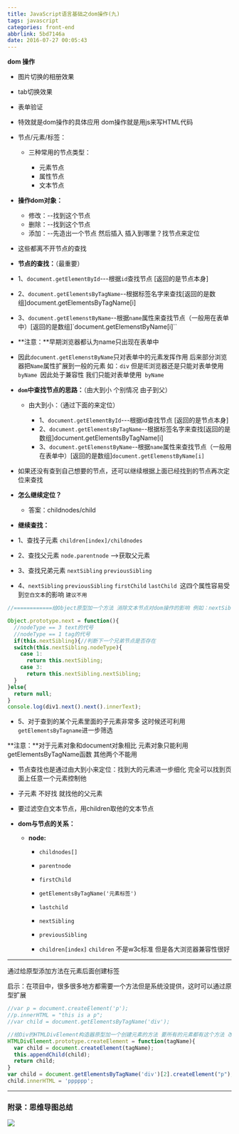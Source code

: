 ```yaml
---
title: JavaScript语言基础之dom操作(九)
tags: javascript
categories: front-end
abbrlink: 5bd7146a
date: 2016-07-27 00:05:43
---
```


**dom 操作**
<!--more-->
- 图片切换的相册效果
- tab切换效果
- 表单验证
- 特效就是dom操作的具体应用 dom操作就是用js来写HTML代码

- 节点/元素/标签：

  - 三种常用的节点类型：

    - 元素节点
    - 属性节点
    - 文本节点

- **操作dom对象：**

    - 修改：--找到这个节点
    - 删除：--找到这个节点
    - 添加：--先造出一个节点 然后插入 插入到哪里？找节点来定位

- 这些都离不开节点的查找

- **节点的查找：**（最重要）

 - 1、`document.getElementById`---根据`id`查找节点 [返回的是节点本身]
 - 2、`document.getElementsByTagName`--根据标签名字来查找[返回的是数组]document.getElementsByTagName[i]
 - 3、`document.getElemenstByName`--根据`name`属性来查找节点（一般用在表单中）[返回的是数组]`document.getElemenstByName[i]``

- **注意：**早期浏览器都认为name只出现在表单中 

- 因此`document.getElemenstByName`只对表单中的元素发挥作用 后来部分浏览器把`Name`属性扩展到一般的元素 如：`div` 但是IE浏览器还是只能对表单使用`byName `因此处于兼容性 我们只能对表单使用` byName`

- **`dom`中查找节点的思路：**（由大到小 个别情况 由子到父）

  - 由大到小：（通过下面的来定位）

    - 1、`document.getElementById`---根据id查找节点 [返回的是节点本身]
    - 2、`document.getElementsByTagName`--根据标签名字来查找[返回的是数组]document.getElementsByTagName[i]
    - 3、`document.getElemenstByName`--根据`name`属性来查找节点（一般用在表单中）[返回的是数组]`document.getElemenstByName[i]`

- 如果还没有查到自己想要的节点，还可以继续根据上面已经找到的节点再次定位来查找

- **怎么继续定位？**

  - 答案：childnodes/child

- **继续查找：**

- 1、查找子元素 `children[index]/childnodes`

- 2、查找父元素 `node.parentnode` -->获取父元素

- 3、查找兄弟元素 `nextSibling` `previousSibling`

- 4、`nextSibling` `previousSibling` `firstChild` `lastChild `这四个属性容易受到`空白文本`的影响 `建议不用`

```js
//============给Object原型加一个方法 消除文本节点对dom操作的影响 例如：nextSibling` `previousSibling` `firstChild` `lastChild （受到换行 和文本节点影响）

Object.prototype.next = function(){
  //nodeType == 3 text的代号
  //nodeType == 1 tag的代号
  if(this.nextSibling){//判断下一个兄弟节点是否存在
  switch(this.nextSibling.nodeType){
    case 1:
      return this.nextSibling;
    case 3:
      return this.nextSibling.nextSibling;
  }
}else{
  return null;
}
console.log(div1.next().next().innerText);
```

- 5、对于查到的某个元素里面的子元素非常多 这时候还可利用`getElementsByTagname`进一步筛选
       
**注意：**对于元素对象和document对象相比 元素对象只能利用getElementsByTagName函数 其他两个不能用


- 节点查找也是通过由大到小来定位：找到大的元素进一步细化 完全可以找到页面上任意一个元素控制他

- 子元素 不好找 就找他的父元素

- 要过滤空白文本节点，用children取他的文本节点

- **dom与节点的关系：**

  - **node:**

    - `childnodes[]`
    - `parentnode`
    - `firstChild`
    - `getElementsByTagName('元素标签')`
    - `lastchild`
    - `nextSibling`
    - `previousSibling`

    - `children[index]` `children` 不是w3c标准 但是各大浏览器兼容性很好


---


通过给原型添加方法在元素后面创建标签

启示：在项目中，很多很多地方都需要一个方法但是系统没提供，这时可以通过原型扩展

```js
//var p = document.createElement('p');
//p.innerHTML = "this is a p";
//var child = document.getElementsByTagName('div');

//给Div的HTMLDivElement构造器原型加一个创建元素的方法 要所有的元素都有这个方法 改成 Object
HTMLDivElement.prototype.createElement = function(tagName){
  var child = document.createElement(tagName);
  this.appendChild(child);
  return child;
}
var child = document.getElementsByTagName('div')[2].createElement("p");
child.innerHTML = 'pppppp';

```

---

### 附录：思维导图总结

![](http://7xq6al.com1.z0.glb.clouddn.com/dom%20%E5%9F%BA%E6%9C%AC%E6%93%8D%E4%BD%9C.gif)
